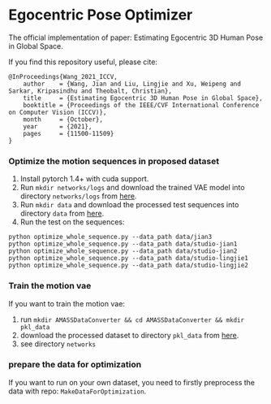 # Egocentric Pose Optimizer

The official implementation of paper: Estimating Egocentric 3D Human Pose in Global Space.

If you find this repository useful, please cite:

```
@InProceedings{Wang_2021_ICCV,
    author    = {Wang, Jian and Liu, Lingjie and Xu, Weipeng and Sarkar, Kripasindhu and Theobalt, Christian},
    title     = {Estimating Egocentric 3D Human Pose in Global Space},
    booktitle = {Proceedings of the IEEE/CVF International Conference on Computer Vision (ICCV)},
    month     = {October},
    year      = {2021},
    pages     = {11500-11509}
}
```

### Optimize the motion sequences in proposed dataset

1. Install pytorch 1.4+ with cuda support.
2. Run ```mkdir networks/logs``` and download the trained VAE model into directory ```networks/logs``` from [here](https://nextcloud.mpi-klsb.mpg.de/index.php/s/ibBB7TbEsWQrMJa).
3. Run ```mkdir data``` and download the processed test sequences into directory ```data``` from [here](https://nextcloud.mpi-klsb.mpg.de/index.php/s/kLNeAdbJzmSYKsZ).
4. Run the test on the sequences:
```
python optimize_whole_sequence.py --data_path data/jian3
python optimize_whole_sequence.py --data_path data/studio-jian1
python optimize_whole_sequence.py --data_path data/studio-jian2
python optimize_whole_sequence.py --data_path data/studio-lingjie1
python optimize_whole_sequence.py --data_path data/studio-lingjie2
```

### Train the motion vae

If you want to train the motion vae:

1. run ```mkdir AMASSDataConverter && cd AMASSDataConverter && mkdir pkl_data```
2. download the processed dataset to directory ```pkl_data``` from [here](https://nextcloud.mpi-klsb.mpg.de/index.php/s/aaGCsZ4Sgz4ftge).
3. see directory ```networks```

### prepare the data for optimization
If you want to run on your own dataset,
you need to firstly preprocess the data with repo: ```MakeDataForOptimization```.

